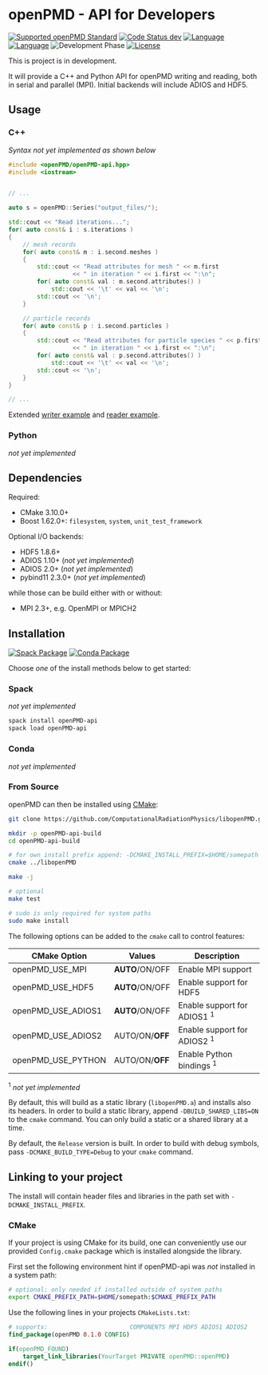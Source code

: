 openPMD - API for Developers
============================

[![Supported openPMD Standard](https://img.shields.io/badge/openPMD-1.0.0--1.1.0-blue.svg)](https://github.com/openPMD/openPMD-standard/releases)
[![Code Status dev](https://img.shields.io/travis/ComputationalRadiationPhysics/libopenPMD/dev.svg?label=dev)](https://travis-ci.org/ComputationalRadiationPhysics/libopenPMD/branches)
[![Language](https://img.shields.io/badge/language-C%2B%2B11-orange.svg)](https://isocpp.org/)
[![Language](https://img.shields.io/badge/language-Python3-orange.svg)](https://www.python.org/)
![Development Phase](https://img.shields.io/badge/phase-unstable-yellow.svg)
[![License](https://img.shields.io/badge/license-LGPLv3-blue.svg)](https://www.gnu.org/licenses/lgpl-3.0.html)

This is project is in development.

It will provide a C++ and Python API for openPMD writing and reading, both in serial and parallel (MPI).
Initial backends will include ADIOS and HDF5.

## Usage

### C++

*Syntax not yet implemented as shown below*

```C++
#include <openPMD/openPMD-api.hpp>
#include <iostream>


// ...

auto s = openPMD::Series("output_files/");

std::cout << "Read iterations...";
for( auto const& i : s.iterations )
{
    // mesh records
    for( auto const& m : i.second.meshes )
    {
        std::cout << "Read attributes for mesh " << m.first
                  << " in iteration " << i.first << ":\n";
        for( auto const& val : m.second.attributes() )
            std::cout << '\t' << val << '\n';
        std::cout << '\n';
    }

    // particle records
    for( auto const& p : i.second.particles )
    {
        std::cout << "Read attributes for particle species " << p.first
                  << " in iteration " << i.first << ":\n";
        for( auto const& val : p.second.attributes() )
            std::cout << '\t' << val << '\n';
        std::cout << '\n';
    }
}

// ...
```

Extended [writer example](writer.cpp) and [reader example](reader.cpp).

### Python

*not yet implemented*

## Dependencies

Required:
* CMake 3.10.0+
* Boost 1.62.0+: `filesystem`, `system`, `unit_test_framework`

Optional I/O backends:
* HDF5 1.8.6+
* ADIOS 1.10+ (*not yet implemented*)
* ADIOS 2.0+ (*not yet implemented*)
* pybind11 2.3.0+ (*not yet implemented*)

while those can be build either with or without:
* MPI 2.3+, e.g. OpenMPI or MPICH2

## Installation

[![Spack Package](https://img.shields.io/badge/spack.io-notyet-yellow.svg)](https://spack.io)
[![Conda Package](https://img.shields.io/badge/conda.io-notyet-yellow.svg)](https://conda.io)

Choose *one* of the install methods below to get started:

### Spack

*not yet implemented*

```bash
spack install openPMD-api
spack load openPMD-api
```

### Conda

*not yet implemented*

### From Source

openPMD can then be installed using [CMake](http://cmake.org/):

```bash
git clone https://github.com/ComputationalRadiationPhysics/libopenPMD.git

mkdir -p openPMD-api-build
cd openPMD-api-build

# for own install prefix append: -DCMAKE_INSTALL_PREFIX=$HOME/somepath
cmake ../libopenPMD

make -j

# optional
make test

# sudo is only required for system paths
sudo make install
```

The following options can be added to the `cmake` call to control features:

| CMake Option       | Values           | Description                            |
|--------------------|------------------|----------------------------------------|
| openPMD_USE_MPI    | **AUTO**/ON/OFF  | Enable MPI support                     |
| openPMD_USE_HDF5   | **AUTO**/ON/OFF  | Enable support for HDF5                |
| openPMD_USE_ADIOS1 | **AUTO**/ON/OFF  | Enable support for ADIOS1 <sup>1</sup> |
| openPMD_USE_ADIOS2 | AUTO/ON/**OFF**  | Enable support for ADIOS2 <sup>1</sup> |
| openPMD_USE_PYTHON | AUTO/ON/**OFF**  | Enable Python bindings <sup>1</sup>    |

<sup>1</sup> *not yet implemented*

By default, this will build as a static library (`libopenPMD.a`) and installs also its headers.
In order to build a static library, append `-DBUILD_SHARED_LIBS=ON` to the `cmake` command.
You can only build a static or a shared library at a time.

By default, the `Release` version is built.
In order to build with debug symbols, pass `-DCMAKE_BUILD_TYPE=Debug` to your `cmake` command.

## Linking to your project

The install will contain header files and libraries in the path set with `-DCMAKE_INSTALL_PREFIX`.

### CMake

If your project is using CMake for its build, one can conveniently use our provided `Config.cmake` package which is installed alongside the library.

First set the following environment hint if openPMD-api was *not* installed in a system path:

```bash
# optional: only needed if installed outside of system paths
export CMAKE_PREFIX_PATH=$HOME/somepath:$CMAKE_PREFIX_PATH
```

Use the following lines in your projects `CMakeLists.txt`:
```cmake
# supports:                       COMPONENTS MPI HDF5 ADIOS1 ADIOS2
find_package(openPMD 0.1.0 CONFIG)

if(openPMD_FOUND)
    target_link_libraries(YourTarget PRIVATE openPMD::openPMD)
endif()
```
